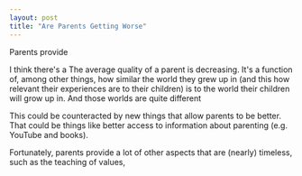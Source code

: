 ```yaml
---
layout: post
title: "Are Parents Getting Worse"
---
```




Parents provide

I think there's a The average quality of a parent is decreasing. It's a function of, among other things, how similar the world they grew up in (and this how relevant their experiences are to their children) is to the world their children will grow up in. And those worlds are quite different


This could be counteracted by new things that allow parents to be better. That could be things like better access to information about parenting (e.g. YouTube and books).

Fortunately, parents provide a lot of other aspects that are (nearly) timeless, such as the teaching of values, 